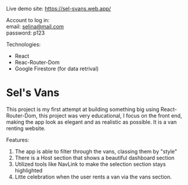Live demo site: https://sel-svans.web.app/

Account to log in: <br/>
email: selina@mail.com <br/>
password: p123

Technologies: 

- React
- Reac-Router-Dom
- Google Firestore (for data retrival)

  
<h1> Sel's Vans </h1>

This project is my first attempt at building something big using React-Router-Dom,
this project was very educational, I focus on the front end, making the app 
look as elegant and as realistic as possible. It is a van renting website. 

Features: 
1. The app is able to filter through the vans, classing them by "style"
2. There is a Host section that shows a beautiful dashboard section
3. Utilized tools like NavLink to make the selection section stays highlighted
4. Litte celebration when the user rents a van via the vans section. 
